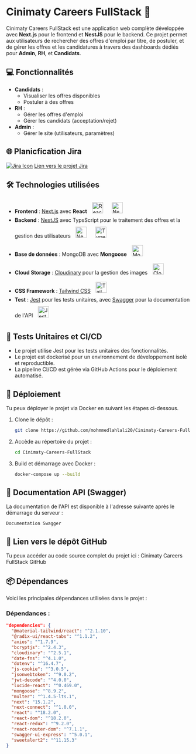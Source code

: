 # Cinimaty Careers FullStack 🚀

Cinimaty Careers FullStack est une application web complète développée avec **Next.js** pour le frontend et **NestJS** pour le backend. Ce projet permet aux utilisateurs de rechercher des offres d'emploi par titre, de postuler, et de gérer les offres et les candidatures à travers des dashboards dédiés pour **Admin**, **RH**, et **Candidats**.

## 💻 Fonctionnalités

- **Candidats** : 
  - Visualiser les offres disponibles
  - Postuler à des offres
- **RH** : 
  - Gérer les offres d'emploi
  - Gérer les candidats (acceptation/rejet)
- **Admin** :
  - Gérer le site (utilisateurs, paramètres)

## 🌐 Planicfication Jira 
 [![Jira Icon](https://img.icons8.com/color/48/000000/jira.png)](https://mohmmedlaeh81.atlassian.net/jira/software/c/projects/CCA/list) [Lien vers le projet Jira](https://mohmmedlaeh81.atlassian.net/jira/software/c/projects/CCA/list)


## 🛠️ Technologies utilisées

- **Frontend** : [Next.js](https://nextjs.org/) avec **React** <img style="margin: 10px" src="https://profilinator.rishav.dev/skills-assets/react-original-wordmark.svg" alt="React" height="30" />  <img style="margin: 10px" src="https://profilinator.rishav.dev/skills-assets/nextjs.png" alt="NextJS" height="30" /></a>
- **Backend** : [NestJS](https://nestjs.com/) avec TypsScript pour le traitement des offres et la gestion des utilisateurs <img style="margin: 10px" src="https://nestjs.com/img/logo.svg" alt="NestJS" height="30" />
<img style="margin: 10px" src="https://profilinator.rishav.dev/skills-assets/typescript-original.svg" alt="TypeScript" height="30" /></a> 
- **Base de données** : MongoDB avec **Mongoose** <img style="margin: 10px" src="https://profilinator.rishav.dev/skills-assets/mongodb-original-wordmark.svg" alt="MongoDB" height="30" />
- **Cloud Storage** : [Cloudinary](https://cloudinary.com/) pour la gestion des images <img style="margin: 10px" src="https://upload.wikimedia.org/wikipedia/commons/0/0b/Cloudinary_logo.png" alt="Cloudinary" height="30" />
- **CSS Framework** : [Tailwind CSS](https://tailwindcss.com/) <img style="margin: 10px" src="https://profilinator.rishav.dev/skills-assets/tailwindcss.svg" alt="Tailwind CSS" height="30" />
- **Test** : [Jest](https://jestjs.io/) pour les tests unitaires, avec [Swagger](https://swagger.io/) pour la documentation de l'API <img style="margin: 10px" src="https://profilinator.rishav.dev/skills-assets/jest.svg" alt="Jest" height="30" />



## 🧪 Tests Unitaires et CI/CD

- Le projet utilise Jest pour les tests unitaires des fonctionnalités.
- Le projet est dockerisé pour un environnement de développement isolé et reproductible.
- La pipeline CI/CD est gérée via GitHub Actions pour le déploiement automatisé.



## 🚀 Déploiement

Tu peux déployer le projet via Docker en suivant les étapes ci-dessous.

1. Clone le dépôt :

    ```bash
    git clone https://github.com/mohmmedlahlali20/Cinimaty-Careers-FullStack-.git
    ```

2. Accède au répertoire du projet :

    ```bash
    cd Cinimaty-Careers-FullStack
    ```

3. Build et démarrage avec Docker :

    ```bash
    docker-compose up --build
    ```



## 📖 Documentation API (Swagger)

La documentation de l'API est disponible à l'adresse suivante après le démarrage du serveur :

    Documentation Swagger

## 📌 Lien vers le dépôt GitHub

Tu peux accéder au code source complet du projet ici : Cinimaty Careers FullStack GitHub


## 📦 Dépendances

Voici les principales dépendances utilisées dans le projet :

### Dépendances :
```json
"dependencies": {
  "@material-tailwind/react": "^2.1.10",
  "@radix-ui/react-tabs": "^1.1.2",
  "axios": "^1.7.9",
  "bcryptjs": "^2.4.3",
  "cloudinary": "^2.5.1",
  "date-fns": "^4.1.0",
  "dotenv": "^16.4.7",
  "js-cookie": "^3.0.5",
  "jsonwebtoken": "^9.0.2",
  "jwt-decode": "^4.0.0",
  "lucide-react": "^0.469.0",
  "mongoose": "^8.9.2",
  "multer": "^1.4.5-lts.1",
  "next": "15.1.2",
  "next-connect": "^1.0.0",
  "react": "^18.2.0",
  "react-dom": "^18.2.0",
  "react-redux": "^9.2.0",
  "react-router-dom": "^7.1.1",
  "swagger-ui-express": "^5.0.1",
  "sweetalert2": "^11.15.3"
}
